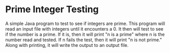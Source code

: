 # Prime Integer Testing
A simple Java program to test to see if integers are prime.
  This program will read an input file with integers until it encounters a 0. It then will test to see if the number is a prime. If it 
is, then it will print "n is a prime" where n is the number read and tested. If n fails the test, then it will print "n is not prime." Along with printing, it will write the output to an output file.
